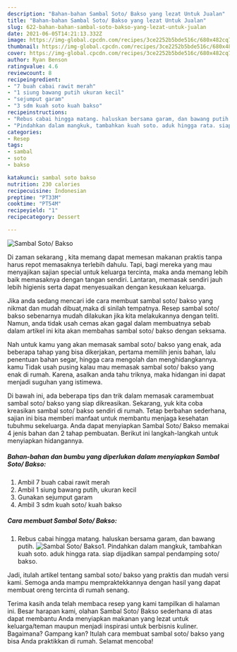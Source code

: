```yaml
---
description: "Bahan-bahan Sambal Soto/ Bakso yang lezat Untuk Jualan"
title: "Bahan-bahan Sambal Soto/ Bakso yang lezat Untuk Jualan"
slug: 622-bahan-bahan-sambal-soto-bakso-yang-lezat-untuk-jualan
date: 2021-06-05T14:21:13.332Z
image: https://img-global.cpcdn.com/recipes/3ce2252b5bde516c/680x482cq70/sambal-soto-bakso-foto-resep-utama.jpg
thumbnail: https://img-global.cpcdn.com/recipes/3ce2252b5bde516c/680x482cq70/sambal-soto-bakso-foto-resep-utama.jpg
cover: https://img-global.cpcdn.com/recipes/3ce2252b5bde516c/680x482cq70/sambal-soto-bakso-foto-resep-utama.jpg
author: Ryan Benson
ratingvalue: 4.6
reviewcount: 8
recipeingredient:
- "7 buah cabai rawit merah"
- "1 siung bawang putih ukuran kecil"
- "sejumput garam"
- "3 sdm kuah soto kuah bakso"
recipeinstructions:
- "Rebus cabai hingga matang. haluskan bersama garam, dan bawang putih."
- "Pindahkan dalam mangkuk, tambahkan kuah soto. aduk hingga rata. siap dijadikan sampal pendamping soto/ bakso."
categories:
- Resep
tags:
- sambal
- soto
- bakso

katakunci: sambal soto bakso 
nutrition: 230 calories
recipecuisine: Indonesian
preptime: "PT33M"
cooktime: "PT54M"
recipeyield: "1"
recipecategory: Dessert

---
```



![Sambal Soto/ Bakso](https://img-global.cpcdn.com/recipes/3ce2252b5bde516c/680x482cq70/sambal-soto-bakso-foto-resep-utama.jpg)

Di zaman  sekarang , kita memang dapat memesan makanan praktis tanpa harus repot memasaknya terlebih dahulu. Tapi, bagi mereka yang mau menyajikan sajian special untuk keluarga tercinta, maka anda memang lebih baik memasaknya dengan tangan sendiri. Lantaran, memasak sendiri jauh lebih higienis serta dapat menyesuaikan dengan kesukaan keluarga.

Jika anda sedang mencari ide cara membuat sambal soto/ bakso yang nikmat dan mudah dibuat,maka di sinilah tempatnya. Resep sambal soto/ bakso  sebenarnya mudah dilakukan jika kita melakukannya dengan teliti. Namun, anda tidak usah cemas akan gagal dalam membuatnya 
sebab dalam artikel ini kita akan membahas sambal soto/ bakso dengan seksama.  



Nah untuk kamu yang akan memasak sambal soto/ bakso yang enak, ada beberapa tahap yang bisa dikerjakan, pertama memilih jenis bahan, lalu penentuan bahan segar, hingga cara mengolah dan menghidangkannya. kamu Tidak usah pusing kalau mau memasak sambal soto/ bakso yang enak di rumah. Karena, asalkan anda  tahu triknya, maka hidangan ini dapat menjadi suguhan yang istimewa.

Di bawah ini, ada beberapa tips dan trik dalam memasak caramembuat sambal soto/ bakso yang siap dikreasikan. Sekarang, yuk kita coba kreasikan sambal soto/ bakso sendiri di rumah. Tetap berbahan sederhana, sajian ini bisa memberi manfaat untuk membantu menjaga kesehatan tubuhmu sekeluarga. Anda dapat menyiapkan Sambal Soto/ Bakso memakai 4 jenis bahan dan 2 tahap pembuatan. Berikut ini langkah-langkah untuk menyiapkan hidangannya.

<!--inarticleads1-->

##### Bahan-bahan dan bumbu yang diperlukan dalam menyiapkan Sambal Soto/ Bakso:

1. Ambil 7 buah cabai rawit merah
1. Ambil 1 siung bawang putih, ukuran kecil
1. Gunakan sejumput garam
1. Ambil 3 sdm kuah soto/ kuah bakso




<!--inarticleads2-->

##### Cara membuat Sambal Soto/ Bakso:

1. Rebus cabai hingga matang. haluskan bersama garam, dan bawang putih.
<img src="https://img-global.cpcdn.com/steps/b4fe4bf31fd6f6ad/160x128cq70/sambal-soto-bakso-langkah-memasak-1-foto.jpg" alt="Sambal Soto/ Bakso">1. Pindahkan dalam mangkuk, tambahkan kuah soto. aduk hingga rata. siap dijadikan sampal pendamping soto/ bakso.




Jadi, itulah artikel tentang  sambal soto/ bakso  yang praktis dan mudah versi kami. Semoga anda mampu mempraktekkannya dengan hasil yang dapat membuat oreng tercinta di rumah senang. 

Terima kasih anda telah membaca resep yang kami tampilkan di halaman ini. Besar harapan kami, olahan  Sambal Soto/ Bakso sederhana di atas dapat membantu Anda menyiapkan makanan yang lezat untuk keluarga/teman maupun menjadi inspirasi untuk berbisnis kuliner. Bagaimana? Gampang kan? Itulah cara membuat sambal soto/ bakso yang bisa Anda praktikkan di rumah. Selamat mencoba!

